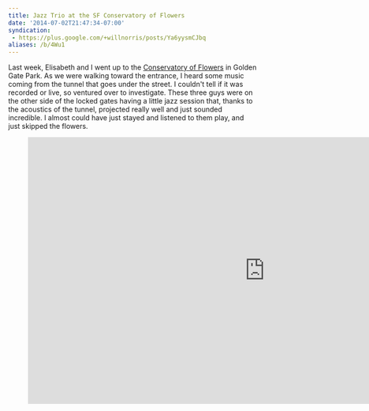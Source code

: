 ```yaml
---
title: Jazz Trio at the SF Conservatory of Flowers
date: '2014-07-02T21:47:34-07:00'
syndication:
 - https://plus.google.com/+willnorris/posts/Ya6yysmCJbq
aliases: /b/4Wu1
---
```

Last week, Elisabeth and I went up to the [Conservatory of Flowers][] in Golden Gate Park.  As we were walking toward
the entrance, I heard some music coming from the tunnel that goes under the street.  I couldn't tell if it was recorded
or live, so ventured over to investigate.  These three guys were on the other side of the locked gates having a little
jazz session that, thanks to the acoustics of the tunnel, projected really well and just sounded incredible.  I almost
could have just stayed and listened to them play, and just skipped the flowers.

[Conservatory of Flowers]: http://www.conservatoryofflowers.org/

<figure class="video">
  <iframe width="960" height="540" src="https://www.youtube.com/embed/wp01TRHGh1w" frameborder="0" allowfullscreen></iframe>
</figure>
